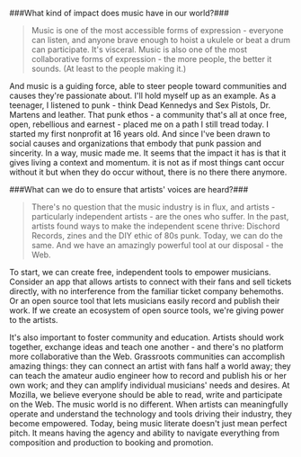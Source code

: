 ###What kind of impact does music have in our world?###

>Music is one of the most accessible forms of expression - everyone can listen, and anyone brave enough to hoist a ukulele or beat a drum can participate. It's visceral. Music is also one of the most collaborative forms of expression - the more people, the better it sounds. (At least to the people making it.)

And music is a guiding force, able to steer people toward communities and causes they're passionate about. I'll hold myself up as an example. As a teenager, I listened to punk - think Dead Kennedys and Sex Pistols, Dr. Martens and leather. That punk ethos - a community that's all at once free, open, rebellious and earnest - placed me on a path I still tread today. I started my first nonprofit at 16 years old. And since I've been drawn to social causes and organizations that embody that punk passion and sincerity. In a way, music made me. It seems that the impact it has is that it gives living a context and momentum. it is not as if most things cant occur without it but when they do occur without, there is no there there anymore.


###What can we do to ensure that artists' voices are heard?###

>There's no question that the music industry is in flux, and artists - particularly independent artists - are the ones who suffer. In the past, artists found ways to make the independent scene thrive: Dischord Records, zines and the DIY ethic of 80s punk. Today, we can do the same. And we have an amazingly powerful tool at our disposal - the Web.

To start, we can create free, independent tools to empower musicians. Consider an app that allows artists to connect with their fans and sell tickets directly, with no interference from the familiar ticket company behemoths. Or an open source tool that lets musicians easily record and publish their work. If we create an ecosystem of open source tools, we're giving power to the artists.

It's also important to foster community and education. Artists should work together, exchange ideas and teach one another - and there's no platform more collaborative than the Web. Grassroots communities can accomplish amazing things: they can connect an artist with fans half a world away; they can teach the amateur audio engineer how to record and publish his or her own work; and they can amplify individual musicians' needs and desires. At Mozilla, we believe everyone should be able to read, write and participate on the Web. The music world is no different. When artists can meaningfully operate and understand the technology and tools driving their industry, they become empowered. Today, being music literate doesn't just mean perfect pitch. It means having the agency and ability to navigate everything from composition and production to booking and promotion.
